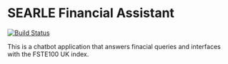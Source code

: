 # SEARLE Financial Assistant
[![Build Status](https://travis-ci.com/IEavan/SEARLE.svg?token=qKxejX6fx9F25ZCLpQ3v&branch=master)](https://travis-ci.com/IEavan/SEARLE)

This is a chatbot application that answers finacial queries
and interfaces with the FSTE100 UK index.
